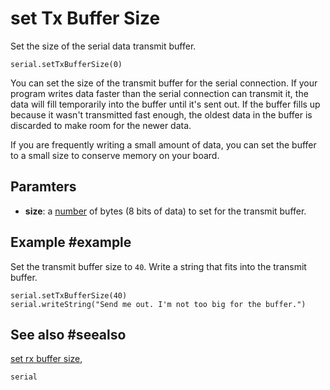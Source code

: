 # set Tx Buffer Size

Set the size of the serial data transmit buffer.

```sig
serial.setTxBufferSize(0)
```

You can set the size of the transmit buffer for the serial connection. If your program writes data faster than the serial connection can transmit it, the data will fill temporarily into the buffer until it's sent out. If the buffer fills up because it wasn't transmitted fast enough, the oldest data in the buffer is discarded to make room for the newer data.

If you are frequently writing a small amount of data, you can set the buffer to a small size to conserve memory on your board.

## Paramters

* **size**: a [number](/types/number) of bytes (8 bits of data) to set for the transmit buffer.

## Example #example

Set the transmit buffer size to `40`. Write a string that fits into the transmit buffer.

```blocks
serial.setTxBufferSize(40)
serial.writeString("Send me out. I'm not too big for the buffer.")
```

## See also #seealso

[set rx buffer size](/reference/serial/set-rx-buffer-size),

```package
serial
```